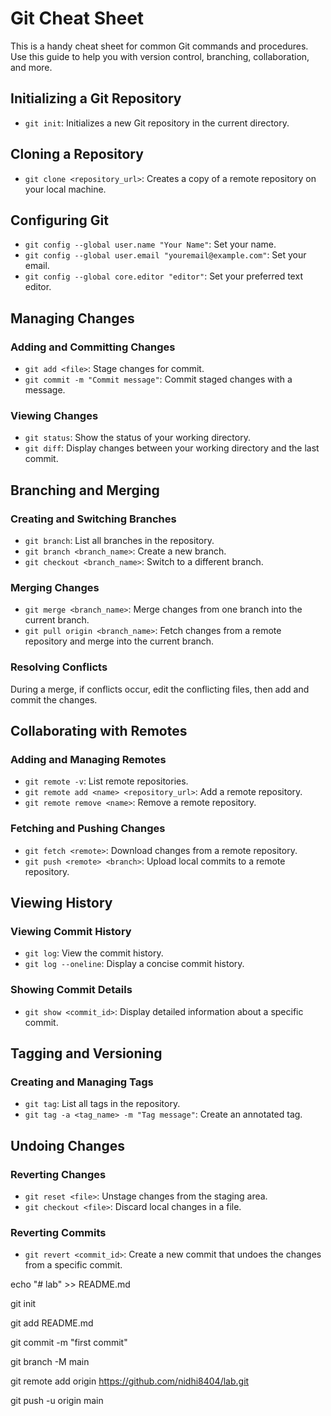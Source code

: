 # Git Cheat Sheet

This is a handy cheat sheet for common Git commands and procedures. Use this guide to help you with version control, branching, collaboration, and more.

## Initializing a Git Repository

- `git init`: Initializes a new Git repository in the current directory.

## Cloning a Repository

- `git clone <repository_url>`: Creates a copy of a remote repository on your local machine.

## Configuring Git

- `git config --global user.name "Your Name"`: Set your name.
- `git config --global user.email "youremail@example.com"`: Set your email.
- `git config --global core.editor "editor"`: Set your preferred text editor.

## Managing Changes

### Adding and Committing Changes

- `git add <file>`: Stage changes for commit.
- `git commit -m "Commit message"`: Commit staged changes with a message.

### Viewing Changes

- `git status`: Show the status of your working directory.
- `git diff`: Display changes between your working directory and the last commit.

## Branching and Merging

### Creating and Switching Branches

- `git branch`: List all branches in the repository.
- `git branch <branch_name>`: Create a new branch.
- `git checkout <branch_name>`: Switch to a different branch.

### Merging Changes

- `git merge <branch_name>`: Merge changes from one branch into the current branch.
- `git pull origin <branch_name>`: Fetch changes from a remote repository and merge into the current branch.

### Resolving Conflicts

During a merge, if conflicts occur, edit the conflicting files, then add and commit the changes.

## Collaborating with Remotes

### Adding and Managing Remotes

- `git remote -v`: List remote repositories.
- `git remote add <name> <repository_url>`: Add a remote repository.
- `git remote remove <name>`: Remove a remote repository.

### Fetching and Pushing Changes

- `git fetch <remote>`: Download changes from a remote repository.
- `git push <remote> <branch>`: Upload local commits to a remote repository.

## Viewing History

### Viewing Commit History

- `git log`: View the commit history.
- `git log --oneline`: Display a concise commit history.

### Showing Commit Details

- `git show <commit_id>`: Display detailed information about a specific commit.

## Tagging and Versioning

### Creating and Managing Tags

- `git tag`: List all tags in the repository.
- `git tag -a <tag_name> -m "Tag message"`: Create an annotated tag.

## Undoing Changes

### Reverting Changes

- `git reset <file>`: Unstage changes from the staging area.
- `git checkout <file>`: Discard local changes in a file.

### Reverting Commits

- `git revert <commit_id>`: Create a new commit that undoes the changes from a specific commit.


echo "# lab" >> README.md

git init
  
git add README.md

git commit -m "first commit"

git branch -M main

git remote add origin https://github.com/nidhi8404/lab.git

git push -u origin main

